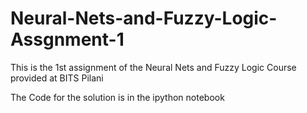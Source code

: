 # Neural-Nets-and-Fuzzy-Logic-Assgnment-1
This is the 1st assignment of the Neural Nets and Fuzzy Logic Course provided at BITS Pilani

The Code for the solution is in the ipython notebook
